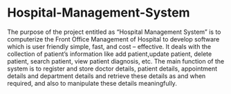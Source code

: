 # Hospital-Management-System
The purpose of the project entitled as “Hospital Management System” is to computerize the Front Office Management of Hospital to develop software which is user friendly simple, fast,
and cost – effective. 
It deals with the collection of patient’s information like add patient,update patient, delete patient, search patient, view patient diagnosis, etc. The main function of the system is to register and store doctor details, patient details, appointment details and department details 
and retrieve these details as and when required, and also to manipulate these details meaningfully.
